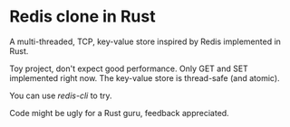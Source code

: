 # Redis clone in Rust

A multi-threaded, TCP, key-value store inspired by Redis implemented in Rust.

Toy project, don't expect good performance.
Only GET and SET implemented right now.
The key-value store is thread-safe (and atomic).

You can use *redis-cli* to try.

Code might be ugly for a Rust guru, feedback appreciated.
